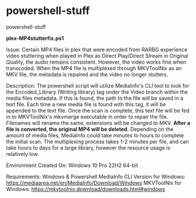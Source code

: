 # powershell-stuff
powershell-stuff

**plex-MP4stutterfix.ps1**

Issue:
Certain MP4 files in plex that were encoded from RARBG experience video stuttering when played in Plex as Direct Play/Direct Stream in Original Quality, the audio remains consistent. However, the video works fine when transcoded. 
When the MP4 file is multiplexed through MKVToolNix as an MKV file, the metadata is repaired and the video no longer stutters.

Description:
The powershell script will utilize MediaInfo's CLI tool to look for the Encoded_Library (Writing library) tag under the Video branch within the media files metadata. If this is found, the path to the file will be saved in a text file. Each time a new media file is found with this tag, it will be appended to the text file. Once the scan is complete, this text file will be fed in to MKVToolNix's mkvmerge executable in order to repair the file. Filenames will rename the same, extensions will be changed to MKV. **After a file is converted, the original MP4 will be deleted.** 
Depending on the amount of media files, MediaInfo could take minutes to hours to complete the initial scan.
The multiplexing process takes 1-2 minutes per file, and can take hours to days for a large library, however the resource usage is relatively low.

Environment Created On:
Windows 10 Pro 22H2 64-bit

Requirements:
Windows & Powershell
MediaInfo CLI Version for Windows: https://mediaarea.net/en/MediaInfo/Download/Windows
MKVToolNix for Windows: https://mkvtoolnix.download/downloads.html#windows
